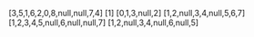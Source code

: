 [3,5,1,6,2,0,8,null,null,7,4]
[1]
[0,1,3,null,2]
[1,2,null,3,4,null,5,6,7]
[1,2,3,4,5,null,6,null,null,7]
[1,2,null,3,4,null,6,null,5]
